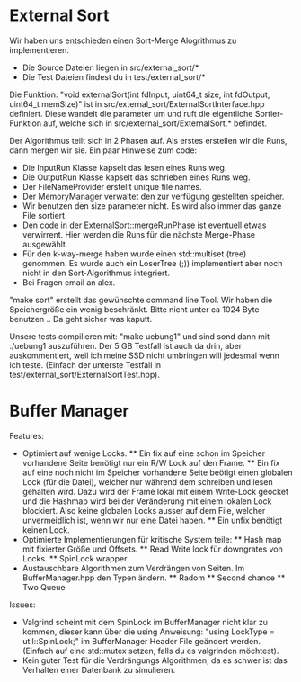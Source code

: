    
External Sort
=============

Wir haben uns entschieden einen Sort-Merge Alogrithmus zu implementieren.

* Die Source Dateien liegen in src/external_sort/*
* Die Test Dateien findest du in test/external_sort/*

Die Funktion:
"void externalSort(int fdInput, uint64_t size, int fdOutput, uint64_t memSize)"
ist in src/external_sort/ExternalSortInterface.hpp definiert. Diese wandelt die parameter um und ruft die eigentliche Sortier-Funktion auf, welche sich in src/external_sort/ExternalSort.* befindet.

Der Algorithmus teilt sich in 2 Phasen auf. Als erstes erstellen wir die Runs, dann mergen wir sie. Ein paar Hinweise zum code:

* Die InputRun Klasse kapselt das lesen eines Runs weg.
* Die OutputRun Klasse kapselt das schrieben eines Runs weg.
* Der FileNameProvider erstellt unique file names.
* Der MemoryManager verwaltet den zur verfügung gestellten speicher.
* Wir benutzen den size parameter nicht. Es wird also immer das ganze File sortiert.
* Den code in der ExternalSort::mergeRunPhase ist eventuell etwas verwirrent. Hier werden die Runs für die nächste Merge-Phase ausgewählt.
* Für den k-way-merge haben wurde einen std::multiset (tree) genommen. Es wurde auch ein LoserTree (;)) implementiert aber noch nicht in den Sort-Algorithmus integriert.
* Bei Fragen email an alex.

"make sort" erstellt das gewünschte command line Tool. Wir haben die Speichergröße ein wenig beschränkt. Bitte nicht unter ca 1024 Byte benutzen .. Da geht sicher was kaputt.

Unsere tests compilieren mit: "make uebung1" und sind sond dann mit ./uebung1 auszuführen. Der 5 GB Testfall ist auch da drin, aber auskommentiert, weil ich meine SSD nicht umbringen will jedesmal wenn ich teste. (Einfach der unterste Testfall in test/external_sort/ExternalSortTest.hpp).

Buffer Manager
==============

Features:
* Optimiert auf wenige Locks.
** Ein fix auf eine schon im Speicher vorhandene Seite benötigt nur ein R/W Lock auf den Frame.
** Ein fix auf eine noch nicht im Speicher vorhandene Seite beötigt einen globalen Lock (für die Datei), welcher nur während dem schreiben und lesen gehalten wird. Dazu wird der Frame lokal mit einem Write-Lock geocket und die Hashmap wird bei der Veränderung mit einem lokalen Lock blockiert. Also keine globalen Locks ausser auf dem File, welcher unvermeidlich ist, wenn wir nur eine Datei haben.
** Ein unfix benötigt keinen Lock.
* Optimierte Implementierungen für kritische System teile:
** Hash map mit fixierter Größe und Offsets.
** Read Write lock für downgrates von Locks.
** SpinLock wrapper.
* Austauschbare Algorithmen zum Verdrängen von Seiten. Im BufferManager.hpp den Typen ändern.
** Radom
** Second chance
** Two Queue

Issues:
* Valgrind scheint mit dem SpinLock im BufferManager nicht klar zu kommen, dieser kann über die using Anweisung: "using LockType = util::SpinLock;" im BufferManager Header File geändert werden. (Einfach auf eine std::mutex setzen, falls du es valgrinden möchtest).
* Kein guter Test für die Verdrängungs Algorithmen, da es schwer ist das Verhalten einer Datenbank zu simulieren.

